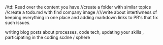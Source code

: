 
//td: Read over the content you have 
//create a folder with similar topics
//create a todo.md with find company image
////write about intertiwness of keeping everything in one place and adding markdown links to PR's that fix such issues. 

writing blog posts about processes, code tech, updating your skills , participating in the coding scdne / sphere
